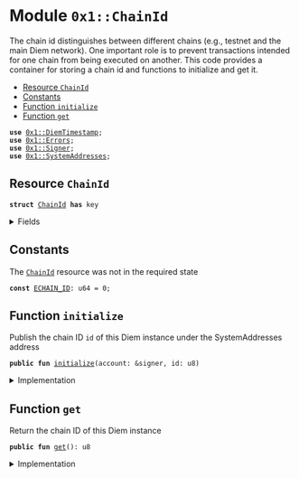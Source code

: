 
<a name="0x1_ChainId"></a>

# Module `0x1::ChainId`

The chain id distinguishes between different chains (e.g., testnet and the main Diem network).
One important role is to prevent transactions intended for one chain from being executed on another.
This code provides a container for storing a chain id and functions to initialize and get it.


-  [Resource `ChainId`](#0x1_ChainId_ChainId)
-  [Constants](#@Constants_0)
-  [Function `initialize`](#0x1_ChainId_initialize)
-  [Function `get`](#0x1_ChainId_get)


<pre><code><b>use</b> <a href="DiemTimestamp.md#0x1_DiemTimestamp">0x1::DiemTimestamp</a>;
<b>use</b> <a href="../../../../../../../experimental/releases/artifacts/current/build/MoveStdlib/docs/Errors.md#0x1_Errors">0x1::Errors</a>;
<b>use</b> <a href="../../../../../../../experimental/releases/artifacts/current/build/MoveStdlib/docs/Signer.md#0x1_Signer">0x1::Signer</a>;
<b>use</b> <a href="SystemAddresses.md#0x1_SystemAddresses">0x1::SystemAddresses</a>;
</code></pre>



<a name="0x1_ChainId_ChainId"></a>

## Resource `ChainId`



<pre><code><b>struct</b> <a href="ChainId.md#0x1_ChainId">ChainId</a> <b>has</b> key
</code></pre>



<details>
<summary>Fields</summary>


<dl>
<dt>
<code>id: u8</code>
</dt>
<dd>

</dd>
</dl>


</details>

<a name="@Constants_0"></a>

## Constants


<a name="0x1_ChainId_ECHAIN_ID"></a>

The <code><a href="ChainId.md#0x1_ChainId">ChainId</a></code> resource was not in the required state


<pre><code><b>const</b> <a href="ChainId.md#0x1_ChainId_ECHAIN_ID">ECHAIN_ID</a>: u64 = 0;
</code></pre>



<a name="0x1_ChainId_initialize"></a>

## Function `initialize`

Publish the chain ID <code>id</code> of this Diem instance under the SystemAddresses address


<pre><code><b>public</b> <b>fun</b> <a href="ChainId.md#0x1_ChainId_initialize">initialize</a>(account: &signer, id: u8)
</code></pre>



<details>
<summary>Implementation</summary>


<pre><code><b>public</b> <b>fun</b> <a href="ChainId.md#0x1_ChainId_initialize">initialize</a>(account: &signer, id: u8) {
    <a href="DiemTimestamp.md#0x1_DiemTimestamp_assert_genesis">DiemTimestamp::assert_genesis</a>();
    <a href="SystemAddresses.md#0x1_SystemAddresses_assert_core_resource">SystemAddresses::assert_core_resource</a>(account);
    <b>assert</b>!(!<b>exists</b>&lt;<a href="ChainId.md#0x1_ChainId">ChainId</a>&gt;(<a href="../../../../../../../experimental/releases/artifacts/current/build/MoveStdlib/docs/Signer.md#0x1_Signer_address_of">Signer::address_of</a>(account)), <a href="../../../../../../../experimental/releases/artifacts/current/build/MoveStdlib/docs/Errors.md#0x1_Errors_already_published">Errors::already_published</a>(<a href="ChainId.md#0x1_ChainId_ECHAIN_ID">ECHAIN_ID</a>));
    <b>move_to</b>(account, <a href="ChainId.md#0x1_ChainId">ChainId</a> { id })
}
</code></pre>



</details>

<a name="0x1_ChainId_get"></a>

## Function `get`

Return the chain ID of this Diem instance


<pre><code><b>public</b> <b>fun</b> <a href="ChainId.md#0x1_ChainId_get">get</a>(): u8
</code></pre>



<details>
<summary>Implementation</summary>


<pre><code><b>public</b> <b>fun</b> <a href="ChainId.md#0x1_ChainId_get">get</a>(): u8 <b>acquires</b> <a href="ChainId.md#0x1_ChainId">ChainId</a> {
    <a href="DiemTimestamp.md#0x1_DiemTimestamp_assert_operating">DiemTimestamp::assert_operating</a>();
    <b>borrow_global</b>&lt;<a href="ChainId.md#0x1_ChainId">ChainId</a>&gt;(@CoreResources).id
}
</code></pre>



</details>


[//]: # ("File containing references which can be used from documentation")
[ACCESS_CONTROL]: https://github.com/diem/dip/blob/main/dips/dip-2.md
[ROLE]: https://github.com/diem/dip/blob/main/dips/dip-2.md#roles
[PERMISSION]: https://github.com/diem/dip/blob/main/dips/dip-2.md#permissions
